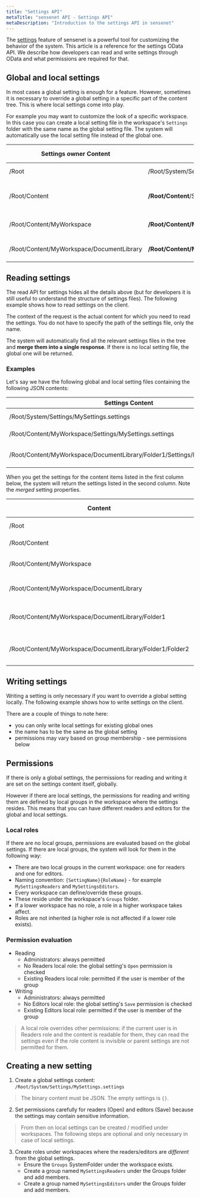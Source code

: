```yaml
---
title: "Settings API"
metaTitle: "sensenet API - Settings API"
metaDescription: "Introduction to the settings API in sensenet"
---
```


The [settings](/concepts/basics/07-settings) feature of sensenet is a powerful tool for customizing the behavior of the system. This article is a reference for the settings OData API. We describe how developers can read and write settings through OData and what permissions are required for that.

## Global and local settings
In most cases a global setting is enough for a feature. However, sometimes it is necessary to override a global setting in a specific part of the content tree. This is where local settings come into play.

For example you may want to customize the look of a specific workspace. In this case you can create a local setting file in the workspace's `Settings` folder with the same name as the global setting file. The system will automatically use the local setting file instead of the global one.

| Settings owner Content | Settings Content | Settings level
| --- | --- | --- |
| /Root | /Root/System/Settings/MySettings.settings | Global settings |
| /Root/Content | **/Root/Content**/Settings/MySettings.settings | Top level local settings |
| /Root/Content/MyWorkspace | **/Root/Content/MyWorkspace**/Settings/MySettings.settings | Local settings level 2 |
| /Root/Content/MyWorkspace/DocumentLibrary | **/Root/Content/MyWorkspace/DocumentLibrary**/Settings/MySettings.settings | Local settings level 3 |

## Reading settings
The read API for settings hides all the details above (but for developers it is still useful to understand the structure of settings files). The following example shows how to read settings on the client.

<tab category="settings" article="settings" example="read" />

The context of the request is the actual content for which you need to read the settings. You do not have to specify the path of the settings file, only the name.

The system will automatically find all the relevant settings files in the tree and **merge them into a single response**. If there is no local setting file, the global one will be returned.

### Examples
Let's say we have the following global and local setting files containing the following JSON contents:

| Settings Content | Settings JSON |
| --- | --- |
| /Root/System/Settings/MySettings.settings | { Prop1:Value1 } |
| /Root/Content/MyWorkspace/Settings/MySettings.settings | { Prop2:Value2 } |
| /Root/Content/MyWorkspace/DocumentLibrary/Folder1/Settings/MySettings.settings | { Prop1:Value11, Prop3:Value3 } |

When you get the settings for the content items listed in the first column below, the system will return the settings listed in the second column. Note the _merged_ setting properties.

| Content | Effective Settings JSON |
| --- | --- |
| /Root | { Prop1:Value1 } |
| /Root/Content | { Prop1:Value1 } |
| /Root/Content/MyWorkspace | { Prop1:Value1, Prop2:Value2 } |
| /Root/Content/MyWorkspace/DocumentLibrary | { Prop1:Value1, Prop2:Value2 } |
| /Root/Content/MyWorkspace/DocumentLibrary/Folder1 | { Prop1:Value11, Prop2:Value2, Prop3:Value3 } |
| /Root/Content/MyWorkspace/DocumentLibrary/Folder1/Folder2 | { Prop1:Value11, Prop2:Value2, Prop3:Value3 } |

## Writing settings
Writing a setting is only necessary if you want to override a global setting locally. The following example shows how to write settings on the client.

<tab category="settings" article="settings" example="write" />

There are a couple of things to note here:

- you can only write local settings for existing global ones
- the name has to be the same as the global setting
- permissions may vary based on group membership - see permissions below

## Permissions
If there is only a global settings, the permissions for reading and writing it are set on the settings content itself, globally.

However if there are local settings, the permissions for reading and writing them are defined by local groups in the workspace where the settings resides. This means that you can have different readers and editors for the global and local settings.

### Local roles
If there are no local groups, permissions are evaluated based on the global settings. If there are local groups, the system will look for them in the following way:

- There are two local groups in the current workspace: one for readers and one for editors.
- Naming convention: `{SettingName}{RoleName}` - for example `MySettingsReaders` and `MySettingsEditors`.
- Every workspace can define/override these groups.
- These reside under the workspace's `Groups` folder.
- If a lower workspace has no role, a role in a higher workspace takes affect.
- Roles are not inherited (a higher role is not affected if a lower role exists).

### Permission evaluation
- Reading
  - Administrators: always permitted
  - No Readers local role: the global setting's `Open` permission is checked
  - Existing Readers local role: permitted if the user is member of the group
- Writing
  - Administrators: always permitted
  - No Editors local role: the global setting's `Save` permission is checked
  - Existing Editors local role: permitted if the user is member of the group

> A local role overrides other permissions: if the current user is in Readers role and the content is readable for them, they can read the settings even if the role content is invisible or parent settings are not permitted for them.

## Creating a new setting

1. Create a global settings content: `/Root/System/Settings/MySettings.settings`
> The binary content must be JSON. The empty settings is `{}`.
2. Set permissions carefully for readers (Open) and editors (Save) because the settings may contain sensitive information.
> From then on local settings can be created / modified under workspaces. The following steps are optional and only necessary in case of local settings. 
3. Create roles under workspaces where the readers/editors are _different_ from the global settings.
    - Ensure the `Groups` SystemFolder under the workspace exists.
    - Create a group named `MySettingsReaders` under the Groups folder and add members.
    - Create a group named `MySettingsEditors` under the Groups folder and add members.